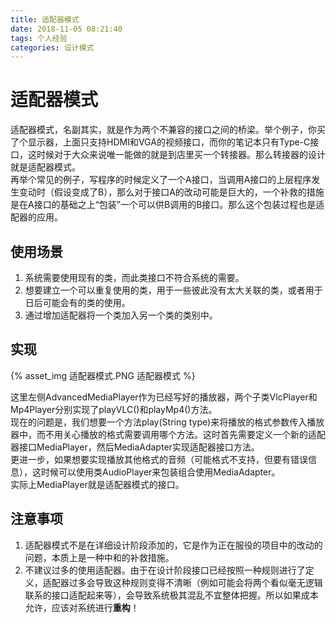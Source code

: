 ```yaml
---
title: 适配器模式
date: 2018-11-05 08:21:40
tags: 个人经验
categories: 设计模式
---
```


# 适配器模式

适配器模式，名副其实，就是作为两个不兼容的接口之间的桥梁。举个例子，你买了个显示器，上面只支持HDMI和VGA的视频接口，而你的笔记本只有Type-C接口，这时候对于大众来说唯一能做的就是到店里买一个转接器。那么转接器的设计就是适配器模式。  
再举个常见的例子，写程序的时候定义了一个A接口，当调用A接口的上层程序发生变动时（假设变成了B），那么对于接口A的改动可能是巨大的，一个补救的措施是在A接口的基础之上“包装”一个可以供B调用的B接口。那么这个包装过程也是适配器的应用。

## 使用场景

1. 系统需要使用现有的类，而此类接口不符合系统的需要。
2. 想要建立一个可以重复使用的类，用于一些彼此没有太大关联的类，或者用于日后可能会有的类的使用。
3. 通过增加适配器将一个类加入另一个类的类别中。

## 实现

{% asset_img 适配器模式.PNG 适配器模式 %}

这里左侧AdvancedMediaPlayer作为已经写好的播放器，两个子类VlcPlayer和Mp4Player分别实现了playVLC()和playMp4()方法。  
现在的问题是，我们想要一个方法play(String type)来将播放的格式参数传入播放器中，而不用关心播放的格式需要调用哪个方法。这时首先需要定义一个新的适配器接口MediaPlayer，然后MediaAdapter实现适配器接口方法。  
更进一步，如果想要实现播放其他格式的音频（可能格式不支持，但要有错误信息），这时候可以使用类AudioPlayer来包装组合使用MediaAdapter。  
实际上MediaPlayer就是适配器模式的接口。

## **注意事项**

1. 适配器模式不是在详细设计阶段添加的，它是作为正在服役的项目中的改动的问题，本质上是一种中和的补救措施。
2. 不建议过多的使用适配器。由于在设计阶段接口已经按照一种规则进行了定义，适配器过多会导致这种规则变得不清晰（例如可能会将两个看似毫无逻辑联系的接口适配起来等），会导致系统极其混乱不宜整体把握。所以如果成本允许，应该对系统进行**重构**！